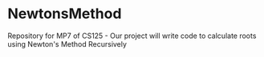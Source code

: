 # NewtonsMethod
Repository for MP7 of CS125 - Our project will write code to calculate roots using Newton's Method Recursively
